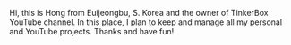 Hi, this is Hong from Euijeongbu, S. Korea and the owner of TinkerBox YouTube channel.
In this place, I plan to keep and manage all my personal and YouTube projects.
Thanks and have fun!

<!---
TnkrBx/TnkrBx is a ✨ special ✨ repository because its `README.md` (this file) appears on your GitHub profile.
You can click the Preview link to take a look at your changes.
--->
